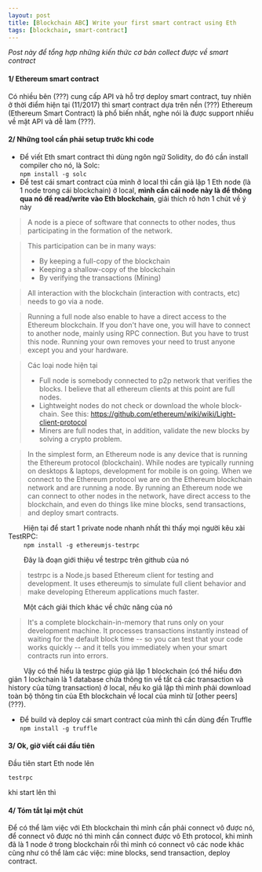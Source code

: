 ```yaml
---
layout: post
title: [Blockchain ABC] Write your first smart contract using Eth
tags: [blockchain, smart-contract]
---
```


_Post này để tổng hợp những kiến thức cơ bản collect được về smart contract_

#### 1/ Ethereum smart contract
Có nhiều bên (???) cung cấp API và hỗ trợ deploy smart contract, tuy nhiên ở thời điểm hiện tại (11/2017) thì smart contract dựa trên nền (???) Ethereum (Ethereum Smart Contract) là phổ biến nhất, nghe nói là được support nhiều về mặt API và dễ làm (???).

#### 2/ Những tool cần phải setup trước khi code
* Để viết Eth smart contract thì dùng ngôn ngữ Solidity, do đó cần install compiler cho nó, là Solc:  
```npm install -g solc```
* Để test cái smart contract của mình ở local thì cần giả lập 1 Eth node (là 1 node trong cái blockchain) ở local, __mình cần cái node này là để thông qua nó để read/write vào Eth blockchain__, giải thích rõ hơn 1 chút về ý này
> A node is a piece of software that connects to other nodes, thus participating in the formation of the network.

> This participation can be in many ways:
> - By keeping a full-copy of the blockchain
> - Keeping a shallow-copy of the blockchain
> - By verifying the transactions (Mining)

> All interaction with the blockchain (interaction with contracts, etc) needs to go via a node.

> Running a full node also enable to have a direct access to the Ethereum blockchain. If you don't have one, you will have to connect to another node, mainly using RPC connection. But you have to trust this node. Running your own removes your need to trust anyone except you and your hardware.

> Các loại node hiện tại
> - Full node is somebody connected to p2p network that verifies the blocks. I believe that all ethereum clients at this point are full nodes.
> - Lightweight nodes do not check or download the whole block-chain. See this: https://github.com/ethereum/wiki/wiki/Light-client-protocol
> - Miners are full nodes that, in addition, validate the new blocks by solving a crypto problem.

> In the simplest form, an Ethereum node is any device that is running the Ethereum protocol (blockchain). While nodes are typically running on desktops & laptops, development for mobile is on going. When we connect to the Ethereum protocol we are on the Ethereum blockchain network and are running a node. By running an Ethereum node we can connect to other nodes in the network, have direct access to the blockchain, and even do things like mine blocks, send transactions, and deploy smart contracts.

&nbsp;&nbsp;&nbsp;&nbsp;&nbsp;&nbsp;&nbsp;&nbsp;Hiện tại để start 1 private node nhanh nhất thì thấy mọi người kêu xài TestRPC:  
&nbsp;&nbsp;&nbsp;&nbsp;&nbsp;&nbsp;&nbsp;&nbsp;```npm install -g ethereumjs-testrpc```  

&nbsp;&nbsp;&nbsp;&nbsp;&nbsp;&nbsp;&nbsp;&nbsp;Đây là đoạn giới thiệu về testrpc trên github của nó
> testrpc is a Node.js based Ethereum client for testing and development. It uses ethereumjs to simulate full client behavior and make developing Ethereum applications much faster.  

&nbsp;&nbsp;&nbsp;&nbsp;&nbsp;&nbsp;&nbsp;&nbsp;Một cách giải thích khác về chức năng của nó
> It's a complete blockchain-in-memory that runs only on your development machine. It processes transactions instantly instead of waiting for the default block time -- so you can test that your code works quickly -- and it tells you immediately when your smart contracts run into errors.

&nbsp;&nbsp;&nbsp;&nbsp;&nbsp;&nbsp;&nbsp;&nbsp;Vậy có thể hiểu là testrpc giúp giả lập 1 blockchain (có thể hiểu đơn giản 1 lockchain là 1 database chứa thông tin về tất cả các transaction và history của từng transaction) ở local, nếu ko giả lập thì mình phải download toàn bộ thông tin của Eth blockchain về local của mình từ [other peers] (???).
* Để build và deploy cái smart contract của mình thì cần dùng đến Truffle  
```npm install -g truffle```
#### 3/ Ok, giờ viết cái đầu tiên
 Đầu tiên start Eth node lên  
```
testrpc
```
khi start lên thì 

#### 4/ Tóm tắt lại một chút
Để có thể làm việc với Eth blockchain thì mình cần phải connect vô được nó, để connect vô được nó thì mình cần connect được vô Eth protocol, khi mình đã là 1 node ở trong blockchain rồi thì mình có connect vô các node khác cũng như có thể làm các việc: mine blocks, send transaction, deploy contract.